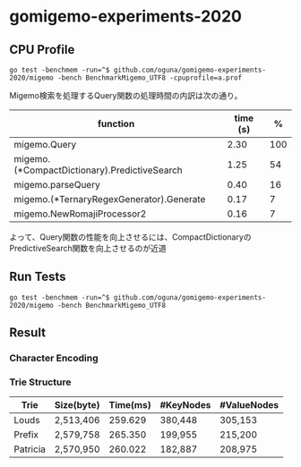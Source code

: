 # gomigemo-experiments-2020

## CPU Profile

```
go test -benchmem -run=^$ github.com/oguna/gomigemo-experiments-2020/migemo -bench BenchmarkMigemo_UTF8 -cpuprofile=a.prof
```

Migemo検索を処理するQuery関数の処理時間の内訳は次の通り。

| function | time (s) | % |
| --- | --- | --- |
| migemo.Query | 2.30 | 100 |
| migemo.(*CompactDictionary).PredictiveSearch | 1.25 | 54 |
| migemo.parseQuery | 0.40 | 16 |
| migemo.(*TernaryRegexGenerator).Generate | 0.17 | 7 |
| migemo.NewRomajiProcessor2 | 0.16 | 7 |

よって、Query関数の性能を向上させるには、CompactDictionaryのPredictiveSearch関数を向上させるのが近道

## Run Tests

```
go test -benchmem -run=^$ github.com/oguna/gomigemo-experiments-2020/migemo -bench BenchmarkMigemo_UTF8
```

## Result

### Character Encoding


### Trie Structure

| Trie     | Size(byte) | Time(ms) | #KeyNodes | #ValueNodes |
| -------- | ---------- | -------- | ------- | ------- |
| Louds    |  2,513,406 |  259.629 | 380,448 | 305,153 |
| Prefix   |  2,579,758 |  265.350 | 199,955 | 215,200 |
| Patricia |  2,570,950 |  260.022 | 182,887 | 208,975 |